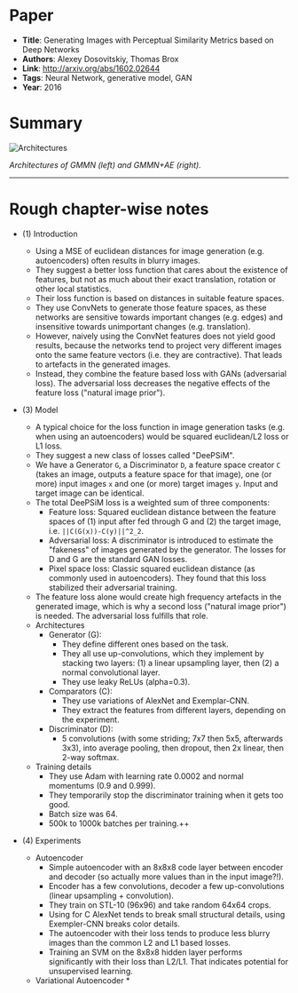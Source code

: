# Paper

* **Title**: Generating Images with Perceptual Similarity Metrics based on Deep Networks
* **Authors**: Alexey Dosovitskiy, Thomas Brox
* **Link**: http://arxiv.org/abs/1602.02644
* **Tags**: Neural Network, generative model, GAN
* **Year**: 2016

# Summary

![Architectures](images/Generative_Moment_Matching_Networks__architectures.jpg?raw=true "Architectures")

*Architectures of GMMN (left) and GMMN+AE (right).*


--------------------

# Rough chapter-wise notes

* (1) Introduction
  * Using a MSE of euclidean distances for image generation (e.g. autoencoders) often results in blurry images.
  * They suggest a better loss function that cares about the existence of features, but not as much about their exact translation, rotation or other local statistics.
  * Their loss function is based on distances in suitable feature spaces.
  * They use ConvNets to generate those feature spaces, as these networks are sensitive towards important changes (e.g. edges) and insensitive towards unimportant changes (e.g. translation).
  * However, naively using the ConvNet features does not yield good results, because the networks tend to project very different images onto the same feature vectors (i.e. they are contractive). That leads to artefacts in the generated images.
  * Instead, they combine the feature based loss with GANs (adversarial loss). The adversarial loss decreases the negative effects of the feature loss ("natural image prior").

* (3) Model
  * A typical choice for the loss function in image generation tasks (e.g. when using an autoencoders) would be squared euclidean/L2 loss or L1 loss.
  * They suggest a new class of losses called "DeePSiM".
  * We have a Generator `G`, a Discriminator `D`, a feature space creator `C` (takes an image, outputs a feature space for that image), one (or more) input images `x` and one (or more) target images `y`. Input and target image can be identical.
  * The total DeePSiM loss is a weighted sum of three components:
    * Feature loss: Squared euclidean distance between the feature spaces of (1) input after fed through G and (2) the target image, i.e. `||C(G(x))-C(y)||^2_2`.
    * Adversarial loss: A discriminator is introduced to estimate the "fakeness" of images generated by the generator. The losses for D and G are the standard GAN losses.
    * Pixel space loss: Classic squared euclidean distance (as commonly used in autoencoders). They found that this loss stabilized their adversarial training.
  * The feature loss alone would create high frequency artefacts in the generated image, which is why a second loss ("natural image prior") is needed. The adversarial loss fulfills that role.
  * Architectures
    * Generator (G):
      * They define different ones based on the task.
      * They all use up-convolutions, which they implement by stacking two layers: (1) a linear upsampling layer, then (2) a normal convolutional layer.
      * They use leaky ReLUs (alpha=0.3).
    * Comparators (C):
      * They use variations of AlexNet and Exemplar-CNN.
      * They extract the features from different layers, depending on the experiment.
    * Discriminator (D):
      * 5 convolutions (with some striding; 7x7 then 5x5, afterwards 3x3), into average pooling, then dropout, then 2x linear, then 2-way softmax.
  * Training details
    * They use Adam with learning rate 0.0002 and normal momentums (0.9 and 0.999).
    * They temporarily stop the discriminator training when it gets too good.
    * Batch size was 64.
    * 500k to 1000k batches per training.++

* (4) Experiments
  * Autoencoder
    * Simple autoencoder with an 8x8x8 code layer between encoder and decoder (so actually more values than in the input image?!).
    * Encoder has a few convolutions, decoder a few up-convolutions (linear upsampling + convolution).
    * They train on STL-10 (96x96) and take random 64x64 crops.
    * Using for C AlexNet tends to break small structural details, using Exempler-CNN breaks color details.
    * The autoencoder with their loss tends to produce less blurry images than the common L2 and L1 based losses.
    * Training an SVM on the 8x8x8 hidden layer performs significantly with their loss than L2/L1. That indicates potential for unsupervised learning.
  * Variational Autoencoder
    * 

